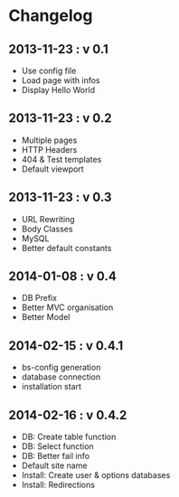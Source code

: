 Changelog
===========

2013-11-23 : v 0.1
---

* Use config file
* Load page with infos
* Display Hello World

2013-11-23 : v 0.2
---

* Multiple pages
* HTTP Headers
* 404 & Test templates
* Default viewport

2013-11-23 : v 0.3
---

* URL Rewriting
* Body Classes
* MySQL
* Better default constants

2014-01-08 : v 0.4
---

* DB Prefix
* Better MVC organisation
* Better Model

2014-02-15 : v 0.4.1
---

* bs-config generation
* database connection
* installation start

2014-02-16 : v 0.4.2
---

* DB: Create table function
* DB: Select function
* DB: Better fail info
* Default site name
* Install: Create user & options databases
* Install: Redirections